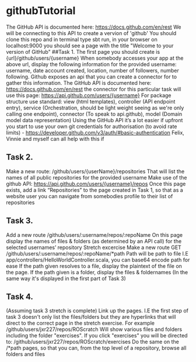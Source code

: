 # githubTutorial
 The GitHub API is documented here: https://docs.github.com/en/rest
 We will be connecting to this API to create a vervion of 'github'
 You should clone this repo and in terminal type sbt run, in your browser on localhost:9000 you should see a page with the title "Welcome to your version   of GitHub"
##Task 1.
 The first page you should create is {url}/github/users/{username}
 When somebody accesses your app at the above url, display the following information for the provided username: username, date account created, location,   number of followers, number following.
 Github exposes an api that you can create a connector for to gather this information. The GitHub API is documented here: https://docs.github.com/en/rest   the connector for this particular task will use this page:
 https://api.github.com/users/{username}
 For package structure use standard: view (html templates), controller (API endpoint entry), service (Orchestration, should be light weight seeing as    we're only calling one endpoint), connector (To speak to api.github), model (Domain model data representation)
 Using the GitHub API it’s a lot easier if upfront you start to use your own git credentials for authorisation (to avoid rate limits) -    https://developer.github.com/v3/auth/#basic-authentication Felix, Vinnie and myself can all help with this if
## Task 2.
 Make a  new route: /github/users/{userName}/repositories That will list the names of all public repositories for the provided username
 Make use of the github API: https://api.github.com/users/{username}/repos
 Once this page exists, add a link “Repositories” to the page created in Task 1, so that as a website user you can navigate from somebodies profile to   their list of repositories
 
## Task 3.
 Add a new route /github/users/:username/repos/:repoName
 On this page display the names of files & folders (as determined by an API call) for the selected usernames’ repository
 Stretch excercise Make a new route GET /github/users/:username/repos/:repoName/*path
 Path will be path to file I.E app/controllers/HelloWorldController.scala, you can base64 encode path for ease
 If the path given resolves to a file, display the plaintext of the file on the page.
 If the path given is a folder, display the files & foldernames (In the same way it's displayed in the first part of Task 3)
## Task 4. 
 (Assuming task 3 stretch is complete)
 Link up the pages. I.E the first step of task 3 doesn't only list the files/folders but they are hyperlinks that will direct to the correct page in the  stretch exercise.
 For example /github/users/jxr227/repos/ROScratch  Will show various files and folders including the folder "exercises". If you click "exercises" you  will be directed to:
 /github/users/jxr227/repos/ROScratch/exercises
 Do the same on the /*path pages, so that you can, from the top level of a repository, browse all folders and files
